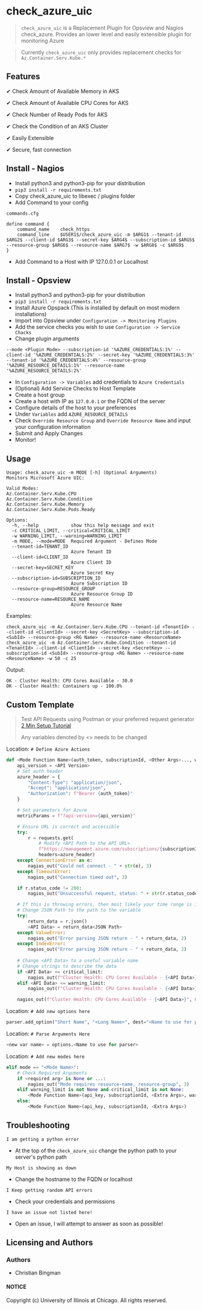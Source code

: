 # check_azure_uic
> `check_azure_uic` is a Replacement Plugin for Opsview and Nagios check_azure. Provides an lower level and easily extensible plugin
>for monitoring Azure

> Currently `check_azure_uic` only provides replacement checks for `Az.Container.Serv.Kube.*`

## Features
   ✔ Check Amount of Available Memory in AKS
   
   ✔ Check Amount of Available CPU Cores for AKS
   
   ✔ Check Number of Ready Pods for AKS
   
   ✔ Check the Condition of an AKS Cluster
   
   ✔ Easily Extensible
   
   ✔ Secure, fast connection
   
## Install - Nagios

- Install python3 and python3-pip for your distribution
- `pip3 install -r requirements.txt`
- Copy check_azure_uic to libexec / plugins folder
- Add Command to your config

`commands.cfg`
```
define command {
    command_name    check_https
    command_line    $USER1$/check_azure_uic -m $ARG1$ --tenant-id $ARG2$ --client-id $ARG3$ --secret-key $ARG4$ --subscription-id $ARG5$ --resource-group $ARG6$ --resource-name $ARG7$ -w $ARG8$ -c $ARG9$
}
```
- Add Command to a Host with IP 127.0.0.1 or Localhost

## Install - Opsview

- Install python3 and python3-pip for your distribution
- `pip3 install -r requirements.txt`
- Install Azure Opspack (This is installed by default on most modern installations)
- Import into Opsview under `Configuration -> Monitoring Plugins`
- Add the service checks you wish to use `Configuration -> Service Chacks`
- Change plugin arguments 
```
--mode <Plugin Mode> --subscription-id '%AZURE_CREDENTIALS:1%' --client-id '%AZURE_CREDENTIALS:2%' --secret-key '%AZURE_CREDENTIALS:3%' --tenant-id '%AZURE_CREDENTIALS:4%' --resource-group '%AZURE_RESOURCE_DETAILS:1%' --resource-name '%AZURE_RESOURCE_DETAILS:2%'
```
- In `Configuration -> Variables` add credentials to `Azure Credentials`
- (Optional) Add Service Checks to Host Template
- Create a host group
- Create a host with IP as `127.0.0.1` or the FQDN of the server
- Configure details of the host to your preferences
- Under `Variables` add `AZURE_RESOURCE_DETAILS`
- Check `Override Resource Group` and `Override Resource Name` and input your configuration information
- Submit and Apply Changes
- Monitor!

## Usage
```
Usage: check_azure_uic -m MODE [-h] (Optional Arguments)
Monitors Microsoft Azure UIC:

Valid Modes:
Az.Container.Serv.Kube.CPU
Az.Container.Serv.Kube.Condition
Az.Container.Serv.Kube.Memory
Az.Container.Serv.Kube.Pods.Ready

Options:
  -h, --help            show this help message and exit
  -c CRITICAL_LIMIT, --critical=CRITICAL_LIMIT
  -w WARNING_LIMIT, --warning=WARNING_LIMIT
  -m MODE, --mode=MODE  Required Argument - Defines Mode
  --tenant-id=TENANT_ID
                        Azure Tenant ID
  --client-id=CLIENT_ID
                        Azure Client ID
  --secret-key=SECRET_KEY
                        Azure Secret Key
  --subscription-id=SUBSCRIPTION_ID
                        Azure Subscription ID
  --resource-group=RESOURCE_GROUP
                        Azure Resource Group ID
  --resource-name=RESOURCE_NAME
                        Azure Resource Name

```

Examples:
```
check_azure_uic -m Az.Container.Serv.Kube.CPU --tenant-id <TenantId> --client-id <ClientId> --secret-key <SecretKey> --subscription-id <SubId> --resource-group <RG Name> --resource-name <ResourceName>
check_azure_uic -m Az.Container.Serv.Kube.Condition --tenant-id <TenantId> --client-id <ClientId> --secret-key <SecretKey> --subscription-id <SubId> --resource-group <RG Name> --resource-name <ResourceName> -w 50 -c 25
```

Output:
```
OK - Cluster Health: CPU Cores Available - 30.0
OK - Cluster Health: Containers up - 100.0%
```

## Custom Template

> Test API Requests using Postman or your preferred request generator [2 Min Setup Tutorial](https://blog.jongallant.com/2017/11/azure-rest-apis-postman/)
>
> Any variables denoted by <> needs to be changed

Location: `# Define Azure Actions`
```python
def <Mode Function Name>(auth_token, subscriptionId, <Other Args>..., warning_limit = <default-val>, critical_limit = <default-val>):
    api_version = <API Version>
    # Set auth header
    azure_header = {
        "Content-Type": "application/json",
        "Accept": "application/json",
        "Authorization": f"Bearer {auth_token}"
    }

    # Set parameters for Azure
    metricParams = f"?api-version={api_version}"

    # Ensure URL is correct and accessible
    try:
        r = requests.get(
            # Modify <API Path to the API URL>
            f"https://management.azure.com/subscriptions/{subscriptionId}/<API Path>{metricParams}",
            headers=azure_header)
    except ConnectionError as e:
        nagios_out("Could not connect - " + str(e), 3)
    except TimeoutError:
        nagios_out("Connection timed out", 3)

    if r.status_code != 200:
        nagios_out("Unsuccessful request, status: " + str(r.status_code) + ", error: " + str(r.json()), 3)

    # If this is throwing errors, then most likely your time range is invalid
    # Change JSON Path to the path to the variable
    try:
        return_data = r.json()
        <API Data> = return_data<JSON Path>
    except ValueError:
        nagios_out("Error parsing JSON return - " + return_data, 2)
    except IndexError:
        nagios_out("Error parsing JSON return - " + return_data, 2)
    
    # Change <API Data> to a useful variable name
    # Change strings to describe the data
    if <API Data> <= critical_limit:
        nagios_out(f"Cluster Health: CPU Cores Available - {<API Data>} - Critical Limit Reached", 2)
    elif <API Data> <= warning_limit:
        nagios_out(f"Cluster Health: CPU Cores Available - {<API Data>} - Warning Limit Reached", 1)

    nagios_out(f"Cluster Health: CPU Cores Available - {<API Data>}", 0)
```

Location: `# Add new options here`

```python
parser.add_option("Short Name", "<Long Name>", dest="<Name to use for parser>", help="<Add Help Item Information>")
```

Location: `# Parse Arguments Here`

```python
<new var name> = options.<Name to use for parser>
```

Location: `# Add new modes here`

```python
elif mode == "<Mode Name>":
    # Check Required Arguments
    if <required arg> is None or ...:
        nagios_out("Mode requires resource-name, resource-group", 3)
    elif warning_limit is not None and critical_limit is not None:
        <Mode Function Name>(api_key, subscriptionId, <Extra Args>, warning_limit, critical_limit)
    else:
        <Mode Function Name>(api_key, subscriptionId, <Extra Args>)
```

## Troubleshooting

`I am getting a python error`

+ At the top of the `check_azure_uic` change the python path to your server's python path

`My Host is showing as down`

+ Change the hostname to the FQDN or localhost

`I Keep getting random API errors`

+ Check your credentials and permissions

`I have an issue not listed here!`

+ Open an issue, I will attempt to answer as soon as possible!

## Licensing and Authors

### Authors

- Christian Bingman

#### NOTICE

Copyright (c) University of Illinois at Chicago. All rights reserved.